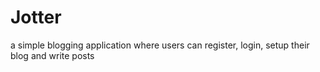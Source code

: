 # Jotter
a simple blogging application where users can register, login, setup their blog and write posts